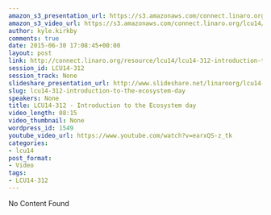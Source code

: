 ```yaml
---
amazon_s3_presentation_url: https://s3.amazonaws.com/connect.linaro.org/hkg15/Videos/09-17-Wednesday/LCU14-312.pdf
amazon_s3_video_url: https://s3.amazonaws.com/connect.linaro.org/lcu14/videos/09-17-Wednesday/LCU14-312+-+Introduction+to+the+Ecosystem+day.mp4
author: kyle.kirkby
comments: true
date: 2015-06-30 17:08:45+00:00
layout: post
link: http://connect.linaro.org/resource/lcu14/lcu14-312-introduction-to-the-ecosystem-day/
session_id: LCU14-312
session_track: None
slideshare_presentation_url: http://www.slideshare.net/linaroorg/lcu14-312introduction-to-the-ecosystem-day
slug: lcu14-312-introduction-to-the-ecosystem-day
speakers: None
title: LCU14-312 - Introduction to the Ecosystem day
video_length: 08:15
video_thumbnail: None
wordpress_id: 1549
youtube_video_url: https://www.youtube.com/watch?v=earxQS-z_tk
categories:
- lcu14
post_format:
- Video
tags:
- LCU14-312
---
```


No Content Found
